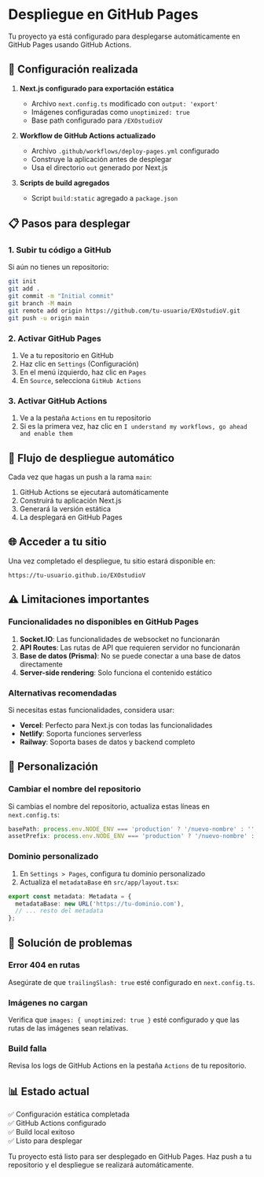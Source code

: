 # Despliegue en GitHub Pages

Tu proyecto ya está configurado para desplegarse automáticamente en GitHub Pages usando GitHub Actions.

## 🚀 Configuración realizada

1. **Next.js configurado para exportación estática**
   - Archivo `next.config.ts` modificado con `output: 'export'`
   - Imágenes configuradas como `unoptimized: true`
   - Base path configurado para `/EXOstudioV`

2. **Workflow de GitHub Actions actualizado**
   - Archivo `.github/workflows/deploy-pages.yml` configurado
   - Construye la aplicación antes de desplegar
   - Usa el directorio `out` generado por Next.js

3. **Scripts de build agregados**
   - Script `build:static` agregado a `package.json`

## 📋 Pasos para desplegar

### 1. Subir tu código a GitHub

Si aún no tienes un repositorio:

```bash
git init
git add .
git commit -m "Initial commit"
git branch -M main
git remote add origin https://github.com/tu-usuario/EXOstudioV.git
git push -u origin main
```

### 2. Activar GitHub Pages

1. Ve a tu repositorio en GitHub
2. Haz clic en `Settings` (Configuración)
3. En el menú izquierdo, haz clic en `Pages`
4. En `Source`, selecciona `GitHub Actions`

### 3. Activar GitHub Actions

1. Ve a la pestaña `Actions` en tu repositorio
2. Si es la primera vez, haz clic en `I understand my workflows, go ahead and enable them`

## 🔄 Flujo de despliegue automático

Cada vez que hagas un push a la rama `main`:

1. GitHub Actions se ejecutará automáticamente
2. Construirá tu aplicación Next.js
3. Generará la versión estática
4. La desplegará en GitHub Pages

## 🌐 Acceder a tu sitio

Una vez completado el despliegue, tu sitio estará disponible en:
```
https://tu-usuario.github.io/EXOstudioV
```

## ⚠️ Limitaciones importantes

### Funcionalidades no disponibles en GitHub Pages

1. **Socket.IO**: Las funcionalidades de websocket no funcionarán
2. **API Routes**: Las rutas de API que requieren servidor no funcionarán
3. **Base de datos (Prisma)**: No se puede conectar a una base de datos directamente
4. **Server-side rendering**: Solo funciona el contenido estático

### Alternativas recomendadas

Si necesitas estas funcionalidades, considera usar:

- **Vercel**: Perfecto para Next.js con todas las funcionalidades
- **Netlify**: Soporta funciones serverless
- **Railway**: Soporta bases de datos y backend completo

## 🔧 Personalización

### Cambiar el nombre del repositorio

Si cambias el nombre del repositorio, actualiza estas líneas en `next.config.ts`:

```typescript
basePath: process.env.NODE_ENV === 'production' ? '/nuevo-nombre' : '',
assetPrefix: process.env.NODE_ENV === 'production' ? '/nuevo-nombre' : '',
```

### Dominio personalizado

1. En `Settings > Pages`, configura tu dominio personalizado
2. Actualiza el `metadataBase` en `src/app/layout.tsx`:

```typescript
export const metadata: Metadata = {
  metadataBase: new URL('https://tu-dominio.com'),
  // ... resto del metadata
};
```

## 🐛 Solución de problemas

### Error 404 en rutas

Asegúrate de que `trailingSlash: true` esté configurado en `next.config.ts`.

### Imágenes no cargan

Verifica que `images: { unoptimized: true }` esté configurado y que las rutas de las imágenes sean relativas.

### Build falla

Revisa los logs de GitHub Actions en la pestaña `Actions` de tu repositorio.

## 📊 Estado actual

✅ Configuración estática completada  
✅ GitHub Actions configurado  
✅ Build local exitoso  
✅ Listo para desplegar  

Tu proyecto está listo para ser desplegado en GitHub Pages. Haz push a tu repositorio y el despliegue se realizará automáticamente.